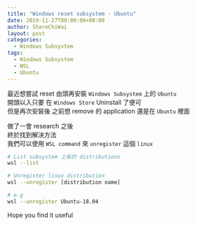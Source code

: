 ```yaml
---
title: "Windows reset subsystem - Ubuntu"
date: 2019-11-27T00:00:00+08:00
author: ShareChiWai
layout: post
categories:
  - Windows Subsystem
tags:
  - Windows Subsystem
  - WSL
  - Ubuntu
---
```


最近想嘗試 reset 由頭再安裝 `Windows Subsystem` 上的 `Ubuntu`  
開頭以入只要 在 `Windows Store` Uninstall 了便可  
但是再次安裝後 之前想 remove 的 application 還是在 `Ubuntu` 裡面

做了一會 research 之後  
終於找到解決方法  
我們可以使用 `WSL command` 來 `unregister` 這個 `linux`

```bash
# List subsystem 上有的 distributions
wsl --list

# Unregister linux distribution
wsl --unregister [distribution name]

# e.g
wsl --unregister Ubuntu-18.04

```

Hope you find it useful
